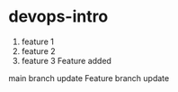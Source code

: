 # devops-intro

1. feature 1
2. feature 2
3. feature 3
   Feature added

main branch update
Feature branch update
